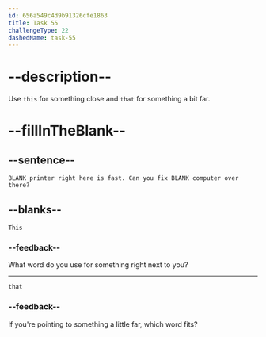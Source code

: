 ```yaml
---
id: 656a549c4d9b91326cfe1863
title: Task 55
challengeType: 22
dashedName: task-55
---
```


# --description--

Use `this` for something close and `that` for something a bit far.

# --fillInTheBlank--

## --sentence--

`BLANK printer right here is fast. Can you fix BLANK computer over there?`

## --blanks--

`This`

### --feedback--

What word do you use for something right next to you?

---

`that`

### --feedback--

If you're pointing to something a little far, which word fits?
